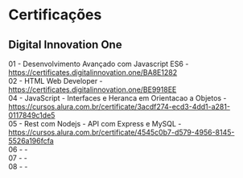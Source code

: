 # Certificações

## Digital Innovation One

01 - Desenvolvimento Avançado com Javascript ES6 - https://certificates.digitalinnovation.one/BA8E1282<br />
02 - HTML Web Developer - https://certificates.digitalinnovation.one/BE9918EE<br />
04 - JavaScript - Interfaces e Heranca em Orientacao a Objetos - https://cursos.alura.com.br/certificate/3acdf274-ecd3-4dd1-a281-0117849c1de5 <br />
05 - Rest com Nodejs - API com Express e MySQL - https://cursos.alura.com.br/certificate/4545c0b7-d579-4956-8145-5526a196fcfa <br />
06 -  -  <br />
07 -  -  <br />
08 -  -  <br />
